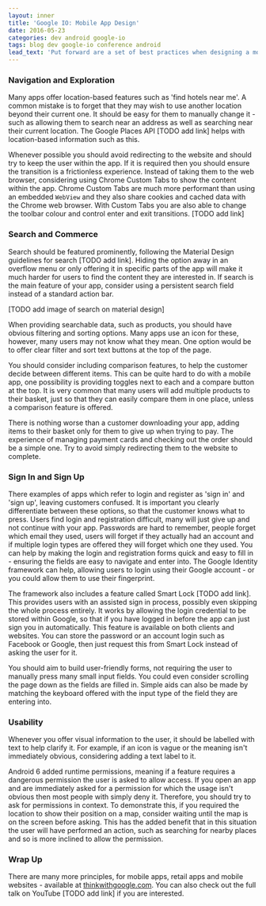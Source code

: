 ```yaml
---
layout: inner
title: 'Google IO: Mobile App Design'
date: 2016-05-23
categories: dev android google-io
tags: blog dev google-io conference android
lead_text: 'Put forward are a set of best practices when designing a mobile app, in particular one for retail.'
---
```


### Navigation and Exploration

Many apps offer location-based features such as 'find hotels near me'. A common mistake is to forget that they may wish to use another location beyond their current one. It should be easy for them to manually change it - such as allowing them to search near an address as well as searching near their current location. The Google Places API [TODO add link] helps with location-based information such as this.

Whenever possible you should avoid redirecting to the website and should try to keep the user within the app. If it is required then you should ensure the transition is a frictionless experience. Instead of taking them to the web browser, considering using Chrome Custom Tabs to show the content within the app. Chrome Custom Tabs are much more performant than using an embedded `WebView` and they also share cookies and cached data with the Chrome web browser. With Custom Tabs you are also able to change the toolbar colour and control enter and exit transitions. [TODO add link]

### Search and Commerce

Search should be featured prominently, following the Material Design guidelines for search [TODO add link]. Hiding the option away in an overflow menu or only offering it in specific parts of the app will make it much harder for users to find the content they are interested in. If search is the main feature of your app, consider using a persistent search field instead of a standard action bar.

[TODO add image of search on material design]

When providing searchable data, such as products, you should have obvious filtering and sorting options. Many apps use an icon for these, however, many users may not know what they mean. One option would be to offer clear filter and sort text buttons at the top of the page.

You should consider including comparison features, to help the customer decide between different items. This can be quite hard to do with a mobile app, one possibility is providing toggles next to each and a compare button at the top. It is very common that many users will add multiple products to their basket, just so that they can easily compare them in one place, unless a comparison feature is offered.

There is nothing worse than a customer downloading your app, adding items to their basket only for them to give up when trying to pay. The experience of managing payment cards and checking out the order should be a simple one. Try to avoid simply redirecting them to the website to complete.

### Sign In and Sign Up

There examples of apps which refer to login and register as 'sign in' and 'sign up', leaving customers confused. It is important you clearly differentiate between these options, so that the customer knows what to press. Users find login and registration difficult, many will just give up and not continue with your app. Passwords are hard to remember, people forget which email they used, users will forget if they actually had an account and if multiple login types are offered they will forget which one they used. You can help by making the login and registration forms quick and easy to fill in - ensuring the fields are easy to navigate and enter into. The Google Identity framework can help, allowing users to login using their Google account - or you could allow them to use their fingerprint.

The framework also includes a feature called Smart Lock [TODO add link]. This provides users with an assisted sign in process, possibly even skipping the whole process entirely. It works by allowing the login credential to be stored within Google, so that if you have logged in before the app can just sign you in automatically. This feature is available on both clients and websites. You can store the password or an account login such as Facebook or Google, then just request this from Smart Lock instead of asking the user for it.

You should aim to build user-friendly forms, not requiring the user to manually press many small input fields. You could even consider scrolling the page down as the fields are filled in. Simple aids can also be made by matching the keyboard offered with the input type of the field they are entering into.

### Usability

Whenever you offer visual information to the user, it should be labelled with text to help clarify it. For example, if an icon is vague or the meaning isn't immediately obvious, considering adding a text label to it.

Android 6 added runtime permissions, meaning if a feature requires a dangerous permission the user is asked to allow access. If you open an app and are immediately asked for a permission for which the usage isn't obvious then most people with simply deny it. Therefore, you should try to ask for permissions in context. To demonstrate this, if you required the location to show their position on a map, consider waiting until the map is on the screen before asking. This has the added benefit that in this situation the user will have performed an action, such as searching for nearby places and so is more inclined to allow the permission.

### Wrap Up

There are many more principles, for mobile apps, retail apps and mobile websites - available at [thinkwithgoogle.com](http://thinkwithgoogle.com). You can also check out the full talk on YouTube [TODO add link] if you are interested.
